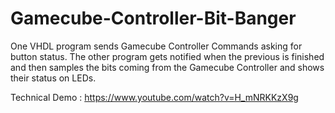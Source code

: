 # Gamecube-Controller-Bit-Banger
One VHDL program sends Gamecube Controller Commands asking for button status. The other program gets notified when the previous is finished and then samples the bits coming from the Gamecube Controller and shows their status on LEDs.



Technical Demo : https://www.youtube.com/watch?v=H_mNRKKzX9g
